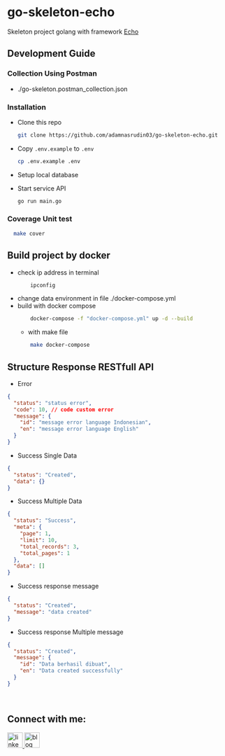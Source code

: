 # go-skeleton-echo
 Skeleton project golang with framework <a href="https://echo.labstack.com/docs/quick-start" target="_blank"> Echo </a>

## Development Guide

### Collection Using Postman
- ./go-skeleton.postman_collection.json
  
### Installation
- Clone this repo
    ```sh
    git clone https://github.com/adamnasrudin03/go-skeleton-echo.git
    ```

- Copy `.env.example` to `.env`

    ```sh
    cp .env.example .env
    ```
- Setup local database
- Start service API
    ```sh
    go run main.go
    ```

### Coverage Unit test
```sh
  make cover
```


## Build project by docker
- check ip address in terminal
    ```sh
        ipconfig
    ```
- change data environment in file ./docker-compose.yml
- build with docker compose
    ```sh
        docker-compose -f "docker-compose.yml" up -d --build 
    ```
    - with make file
    ```sh
        make docker-compose
    ```
    
## Structure Response RESTfull API 
- Error
```json
{
  "status": "status error",
  "code": 10, // code custom error
  "message": {
    "id": "message error language Indonesian",
    "en": "message error language English"
  }
}
```

- Success Single Data
```json
{
  "status": "Created",
  "data": {}
}
```

- Success Multiple Data
```json
{
  "status": "Success",
  "meta": {
    "page": 1,
    "limit": 10,
    "total_records": 3,
    "total_pages": 1
  },
  "data": []
}
```

- Success response message
```json
{
  "status": "Created",
  "message": "data created"
}
```

- Success response Multiple message
```json
{
  "status": "Created",
  "message": {
    "id": "Data berhasil dibuat",
    "en": "Data created successfully"
  }
}
```


<br clear="both">
<h2 align="left">Connect with me:</h2>
<div align="left">
  <a href="https://www.linkedin.com/in/adam-nasrudin/" target="_blank">
    <img src="https://img.shields.io/static/v1?message=LinkedIn&logo=linkedin&label=&color=0077B5&logoColor=white&labelColor=&style=for-the-badge" height="35" alt="linkedin logo"  />
  </a>
  <a href="https://adamnasrudin.vercel.app/blog" target="_blank">
    <img 
        src="https://img.shields.io/static/v1?message=My%20Blog&logo=blogger&label=&color=blue&logoColor=white&labelColor=&style=for-the-badge" height="35" alt="blog"  />
  </a>
</div>